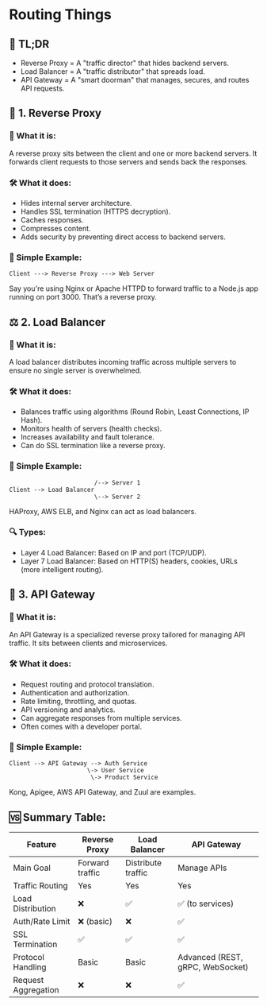 # Routing Things 

## 🧠 TL;DR

* Reverse Proxy = A "traffic director" that hides backend servers.
* Load Balancer = A "traffic distributor" that spreads load.
* API Gateway = A "smart doorman" that manages, secures, and routes API requests.

## 🔁 1. Reverse Proxy

### 📌 What it is:
A reverse proxy sits between the client and one or more backend servers. It forwards client requests to those servers and sends back the responses.

### 🛠️ What it does:
- Hides internal server architecture.
- Handles SSL termination (HTTPS decryption).
- Caches responses.
- Compresses content.
- Adds security by preventing direct access to backend servers.

### 🧠 Simple Example:
```
Client ---> Reverse Proxy ---> Web Server
```
Say you're using Nginx or Apache HTTPD to forward traffic to a Node.js app running on port 3000. That’s a reverse proxy.

## ⚖️ 2. Load Balancer

### 📌 What it is:
A load balancer distributes incoming traffic across multiple servers to ensure no single server is overwhelmed.

### 🛠️ What it does:
- Balances traffic using algorithms (Round Robin, Least Connections, IP Hash).
- Monitors health of servers (health checks).
- Increases availability and fault tolerance.
- Can do SSL termination like a reverse proxy.

### 🧠 Simple Example:
``` 
           				/--> Server 1
Client --> Load Balancer
           				\--> Server 2
```
HAProxy, AWS ELB, and Nginx can act as load balancers.

### 🔍 Types:
- Layer 4 Load Balancer: Based on IP and port (TCP/UDP).
- Layer 7 Load Balancer: Based on HTTP(S) headers, cookies, URLs (more intelligent routing).

## 🧭 3. API Gateway

### 📌 What it is:
An API Gateway is a specialized reverse proxy tailored for managing API traffic. It sits between clients and microservices.

### 🛠️ What it does:
- Request routing and protocol translation.
- Authentication and authorization.
- Rate limiting, throttling, and quotas.
- API versioning and analytics.
- Can aggregate responses from multiple services.
- Often comes with a developer portal.

### 🧠 Simple Example:
```
Client --> API Gateway --> Auth Service
                      \-> User Service
                       \-> Product Service
``` 
Kong, Apigee, AWS API Gateway, and Zuul are examples.

## 🆚 Summary Table:

Feature	| Reverse Proxy	| Load Balancer	| API Gateway
------- | ------------- | ------------- | ----------
Main Goal	| Forward traffic	| Distribute traffic	| Manage APIs
Traffic Routing	| Yes	| Yes	| Yes
Load Distribution	| ❌	| ✅	| ✅ (to services)
Auth/Rate Limit	| ❌ (basic)	| ❌	| ✅
SSL Termination	| ✅	| ✅	| ✅
Protocol Handling	| Basic	| Basic	| Advanced (REST, gRPC, WebSocket)
Request Aggregation	| ❌	| ❌	| ✅

